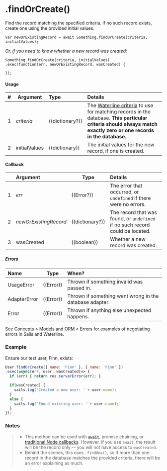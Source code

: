 # .findOrCreate()

Find the record matching the specified criteria.  If no such record exists, create one using the provided initial values.

```usage
var newOrExistingRecord = await Something.findOrCreate(criteria, initialValues);
```

_Or, if you need to know whether a new record was created:_

```usage
Something.findOrCreate(criteria, initialValues)
.exec(function(err, newOrExistingRecord, wasCreated) {

});
```

#### Usage

| # | Argument      | Type                  | Details    |
|---|---------------|:----------------------|:-----------|
| 1 | _criteria_    | ((dictionary?))       | The [Waterline criteria](https://sailsjs.com/documentation/concepts/models-and-orm/query-language) to use for matching records in the database.  **This particular criteria should always match exactly zero or one records in the database.**
| 2 |  initialValues | ((dictionary))       | The initial values for the new record, if one is created.



#### Callback
|   |     Argument            | Type                | Details |
|---|:------------------------|---------------------|:---------------------------------------------------------------------------------|
| 1 |    _err_                | ((Error?))          | The error that occurred, or `undefined` if there were no errors.
| 2 | _newOrExistingRecord_   | ((dictionary?))     | The record that was found, or `undefined` if no such record could be located.
| 3 | wasCreated              | ((boolean))         | Whether a new record was created.


##### Errors

|     Name        | Type                | When? |
|:----------------|---------------------|:---------------------------------------------------------------------------------|
| UsageError      | ((Error))           | Thrown if something invalid was passed in.
| AdapterError    | ((Error))           | Thrown if something went wrong in the database adapter.
| Error           | ((Error))           | Thrown if anything else unexpected happens.

See [Concepts > Models and ORM > Errors](https://sailsjs.com/documentation/concepts/models-and-orm/errors) for examples of negotiating errors in Sails and Waterline.


### Example

Ensure our test user, Finn, exists:

```javascript
User.findOrCreate({ name: 'Finn' }, { name: 'Finn' })
.exec(async(err, user, wasCreated)=> {
  if (err) { return res.serverError(err); }

  if(wasCreated) {
    sails.log('Created a new user: ' + user.name);
  }
  else {
    sails.log('Found existing user: ' + user.name);
  }
});
```

### Notes
> + This method can be used with [`await`](https://github.com/mikermcneil/parley/tree/49c06ee9ed32d9c55c24e8a0e767666a6b60b7e8#usage), promise chaining, or [traditional Node callbacks](https://sailsjs.com/documentation/reference/waterline-orm/queries/exec). However, if you use `await`, the result will be the record only -- you will not have access to `wasCreated`.
> + Behind the scenes, this uses `.findOne()`, so if more than one record in the database matches the provided criteria, there will be an error explaining as much.

<docmeta name="displayName" value=".findOrCreate()">
<docmeta name="pageType" value="method">
